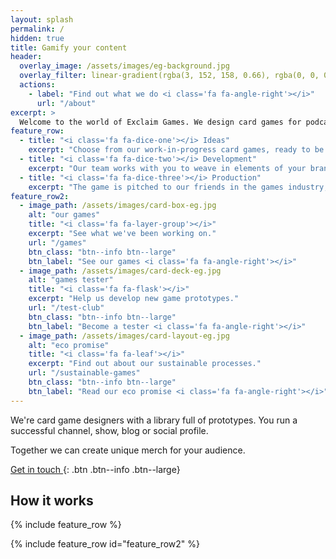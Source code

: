 ```yaml
---
layout: splash
permalink: /
hidden: true
title: Gamify your content
header:
  overlay_image: /assets/images/eg-background.jpg
  overlay_filter: linear-gradient(rgba(3, 152, 158, 0.66), rgba(0, 0, 0, 0.66))
  actions:
    - label: "Find out what we do <i class='fa fa-angle-right'></i>"
      url: "/about"
excerpt: >
  Welcome to the world of Exclaim Games. We design card games for podcasters, YouTubers, artists and other creators.
feature_row:
  - title: "<i class='fa fa-dice-one'></i> Ideas"
    excerpt: "Choose from our work-in-progress card games, ready to be tweaked to fit any theme or audience."
  - title: "<i class='fa fa-dice-two'></i> Development"
    excerpt: "Our team works with you to weave in elements of your brand into the gameplay and artwork."
  - title: "<i class='fa fa-dice-three'></i> Production"
    excerpt: "The game is pitched to our friends in the games industry, or we go down the self-publishing route."
feature_row2:
  - image_path: /assets/images/card-box-eg.jpg
    alt: "our games"
    title: "<i class='fa fa-layer-group'></i>"
    excerpt: "See what we've been working on."
    url: "/games"
    btn_class: "btn--info btn--large"
    btn_label: "See our games <i class='fa fa-angle-right'></i>"
  - image_path: /assets/images/card-deck-eg.jpg
    alt: "games tester"
    title: "<i class='fa fa-flask'></i>"
    excerpt: "Help us develop new game prototypes."
    url: "/test-club"
    btn_class: "btn--info btn--large"
    btn_label: "Become a tester <i class='fa fa-angle-right'></i>"
  - image_path: /assets/images/card-layout-eg.jpg
    alt: "eco promise"
    title: "<i class='fa fa-leaf'></i>"
    excerpt: "Find out about our sustainable processes."
    url: "/sustainable-games"
    btn_class: "btn--info btn--large"
    btn_label: "Read our eco promise <i class='fa fa-angle-right'></i>"      
---
```


We're card game designers with a library full of prototypes. You run a successful channel, show, blog or social profile.

Together we can create unique merch for your audience.

[<i class="fa fa-comment-dots"></i> Get in touch ](/contact){: .btn .btn--info .btn--large}

## How it works

{% include feature_row %}

{% include feature_row id="feature_row2"  %}

